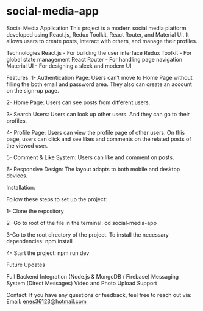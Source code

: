 # social-media-app

Social Media Application
This project is a modern social media platform developed using React.js, Redux Toolkit, React Router, and Material UI. It allows users to create posts, interact with others, and manage their profiles.

Technologies
React.js - For building the user interface
Redux Toolkit - For global state management
React Router - For handling page navigation
Material UI - For designing a sleek and modern UI

 Features:
1- Authentication Page: Users can’t move to Home Page without filling the both email and password area. They also can create an account on the sign-up page.

2- Home Page: Users can see posts from different users.

3- Search Users: Users can look up other users. And they can go to their profiles.

4- Profile Page: Users can view the profile page of other users. On this page, users can click and see likes and comments on the related posts of the viewed user.

5- Comment & Like System: Users can like and comment on posts.

6- Responsive Design: The layout adapts to both mobile and desktop devices.

 Installation: 
 
Follow these steps to set up the project:

1- Clone the repository

2- Go to root of the file in the terminal: 
cd social-media-app 

3-Go to the root directory of the project. To install the necessary dependencies: npm install

4- Start the project: npm run dev

 Future Updates
 
Full Backend Integration (Node.js & MongoDB / Firebase)
Messaging System (Direct Messages)
Video and Photo Upload Support

Contact:
If you have any questions or feedback, feel free to reach out via:
Email: enes36123@hotmail.com



 
